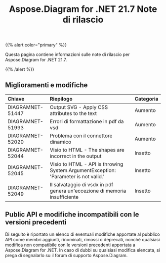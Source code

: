 ﻿---
title: Aspose.Diagram for .NET 21.7 Note di rilascio
type: docs
weight: 6
url: /it/net/aspose-diagram-for-net-21-7-release-notes/
---
{{% alert color="primary" %}} 

Questa pagina contiene informazioni sulle note di rilascio per Aspose.Diagram for .NET 21.7.

{{% /alert %}} 
## **Miglioramenti e modifiche**

|**Chiave**|**Riepilogo**|**Categoria**|
|:- |:- |:- |
|DIAGRAMNET-51447|Output SVG - Apply CSS attributes to the text|Aumento|
|DIAGRAMNET-51993|Errori di formattazione in pdf da vsd|Aumento|
|DIAGRAMNET-52020|Problema con il connettore dinamico|Aumento|
|DIAGRAMNET-52044|Visio to HTML - The shapes are incorrect in the output|Insetto|
|DIAGRAMNET-52045|Visio to HTML - API is throwing System.ArgumentException: 'Parameter is not valid.'|Insetto|
|DIAGRAMNET-52049|Il salvataggio di vsdx in pdf genera un'eccezione di memoria insufficiente|Insetto|

## **Public API e modifiche incompatibili con le versioni precedenti**
Di seguito è riportato un elenco di eventuali modifiche apportate al pubblico API come membri aggiunti, rinominati, rimossi o deprecati, nonché qualsiasi modifica non compatibile con le versioni precedenti apportata a Aspose.Diagram for .NET. In caso di dubbi su qualsiasi modifica elencata, si prega di segnalarlo su il forum di supporto Aspose.Diagram.





